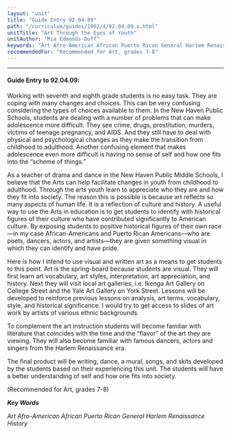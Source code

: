 ```yaml
---
layout: "unit"
title: "Guide Entry 92.04.09"
path: "/curriculum/guides/1992/4/92.04.09.x.html"
unitTitle: "Art Through the Eyes of Youth"
unitAuthor: "Mia Edmonds-Duff"
keywords: "Art Afro-American African Puerto Rican General Harlem Renaissance History"
recommendedFor: "Recommended for Art, grades 7-8"
---
```

<body>
<hr/>
<h4>
Guide Entry to 92.04.09:
</h4>
Working with seventh and eighth grade students is no easy task. They are coping with many changes and choices. This can be very confusing considering the types of choices available to them. In the New Haven Public Schools, students are dealing with a number of problems that can make adolescence more difficult. They see crime, drugs, prostitution, murders, victims of teenage pregnancy, and AIDS. And they still have to deal with physical and psychological changes as they make the transition from childhood to adulthood. Another confusing element that makes adolescence even more difficult is having no sense of self and how one fits into the “scheme of things.”
<p>
As a teacher of drama and dance in the New Haven Public Middle Schools, I believe that the Arts can help facilitate changes in youth from childhood to adulthood. Through the arts youth learn to appreciate who they are and how they fit into society. The reason this is possible is because art reflects so many aspects of human life. It is a reflection of culture and history. A useful way to use the Arts in education is to get students to identify with historical figures of their culture who have contributed significantly to American culture. By exposing students to positive historical figures of their own race—in my case African-Americans and Puerto Rican Americans—who are poets, dancers, actors, and artists—they are given something visual in which they can identify and have pride.
</p>
<p>
Here is how I intend to use visual and written art as a means to get students to this point. Art is the spring-board because students are visual. They will first learn art vocabulary, art styles, interpretation, art appreciation, and history. Next they will visit local art galleries, i.e. Ikenga Art Gallery on College Street and the Yale Art Gallery on York Street. Lessons will be developed to reinforce previous lessons on analysis, art terms, vocabulary, style, and historical significance. I would try to get access to slides of art work by artists of various ethnic backgrounds.
</p>
<p>
To complement the art instruction students will become familiar with literature that coincides with the time and the “flavor” of the art they are viewing. They will also become familiar with famous dancers, actors and singers from the Harlem Renaissance era.
</p>
<p>
The final product will be writing, dance, a mural, songs, and skits developed by the students based on their experiencing this unit. The students will have a better understanding of self and how one fits into society.
</p>
<p>
(Recommended for Art, grades 7-8)
</p>
<p>
<b>
<i>
Key Words
</i>
</b>
<br/>
</p>
<p>
<i>
Art Afro-American African Puerto Rican General Harlem Renaissance History
</i>
</p>
</body>